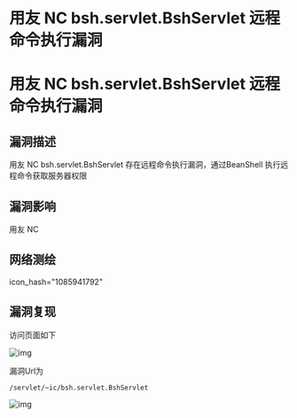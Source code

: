 # 用友 NC bsh.servlet.BshServlet 远程命令执行漏洞

# 用友 NC bsh.servlet.BshServlet 远程命令执行漏洞

## 漏洞描述

用友 NC bsh.servlet.BshServlet 存在远程命令执行漏洞，通过BeanShell 执行远程命令获取服务器权限

## 漏洞影响

<a-checkbox checked>用友 NC</a-checkbox></br>

## 网络测绘

<a-checkbox checked>icon_hash="1085941792"</a-checkbox></br>

## 漏洞复现

访问页面如下



![img](https://security-1310978225.cos.ap-beijing.myqcloud.com/public/img/image-20210531220356962.png)



漏洞Url为



```plain
/servlet/~ic/bsh.servlet.BshServlet
```



![img](https://security-1310978225.cos.ap-beijing.myqcloud.com/public/img/image-20210531220503672.png)